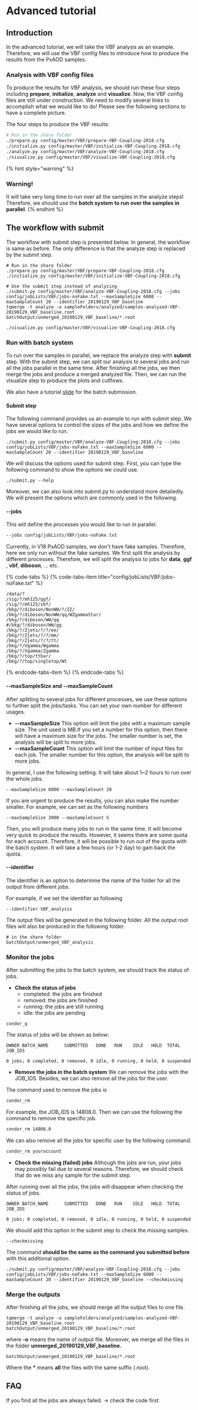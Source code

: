 # Advanced tutorial

## Introduction

In the advanced tutorial, we will take the VBF analysis as an example. Therefore, we will use the VBF config files to introduce how to produce the results from the PxAOD samples.

### Analysis with VBF config files 

To produce the results for VBF analysis, we should run these four steps including **prepare**, **initialize**, **analyze** and **visualize**. Now, the VBF config files are still under construction. We need to modify several lines to accomplish what we would like to do! Please see the following sections to have a complete picture. 

The four steps to produce the VBF results:

```bash
# Run in the share folder
./prepare.py config/master/VBF/prepare-VBF-Coupling-2018.cfg
./initialize.py config/master/VBF/initialize-VBF-Coupling-2018.cfg
./analyze.py config/master/VBF/analyze-VBF-Coupling-2018.cfg
./visualize.py config/master/VBF/visualize-VBF-Coupling-2018.cfg
```

{% hint style="warning" %}
### Warning!

It will take very long time to run over all the samples in the analyze steps! Therefore, we should use the **batch system** **to run over the samples in parallel**.
{% endhint %}

## The workflow with submit

The workflow with submit step is presented below. In general, the workflow is same as before. The only difference is that the analyze step is replaced by the submit step. 

```text
# Run in the share folder
./prepare.py config/master/VBF/prepare-VBF-Coupling-2018.cfg
./initialize.py config/master/VBF/initialize-VBF-Coupling-2018.cfg

# Use the submit step instead of analyzing
./submit.py config/master/VBF/analyze-VBF-Coupling-2018.cfg --jobs config/jobLists/VBF/jobs-noFake.txt --maxSampleSize 6000 --maxSampleCount 20 --identifier 20190129_VBF_baseline
tqmerge -t analyze -o sampleFolders/analyzed/samples-analyzed-VBF-20190129_VBF_baseline.root batchOutput/unmerged_20190129_VBF_baseline/*.root

./visualize.py config/master/VBF/visualize-VBF-Coupling-2018.cfg
```

### Run with batch system

To run over the samples in parallel, we replace the analyze step with **submit** step. With the submit step, we can split our analysis to several jobs and run all the jobs parallel in the same time. After finishing all the jobs, we then merge the jobs and produce a merged analyzed file. Then, we can run the visualize step to produce the plots and cutflows. 

We also have a tutorial [slide](https://indico.cern.ch/event/771763/contributions/3246711/attachments/1768840/2874276/caf_tutorial_submission.pdf) for the batch submission. 

#### Submit step

The following command provides us an example to run with submit step. We have several options to control the sizes of the jobs and how we define the jobs we would like to run.

```text
./submit.py config/master/VBF/analyze-VBF-Coupling-2018.cfg --jobs config/jobLists/VBF/jobs-noFake.txt --maxSampleSize 6000 --maxSampleCount 20 --identifier 20190129_VBF_baseline
```

We will discuss the options used for submit step. First, you can type the following command to show the options we could use. 

```text
./submit.py --help
```

Moreover, we can also look into submit.py to understand more detailedly. We will present the options which are commonly used in the following.

#### --jobs

This will define the processes you would like to run in parallel. 

```bash
--jobs config/jobLists/VBF/jobs-noFake.txt
```

Currently, in V18 PxAOD samples, we don't have fake samples. Therefore, here we only run without the fake samples. We first split the analysis by different processes. Therefore, we will split the analysis to jobs for **data**, **ggf** , **vbf**, **diboson**, ... etc. 

{% code-tabs %}
{% code-tabs-item title="config/jobLists/VBF/jobs-noFake.txt" %}
```text
/data/?
/sig/?/mh125/ggf/
/sig/?/mh125/vbf/
/bkg/?/diboson/NonWW/?/ZZ/
/bkg/?/diboson/NonWW/qq/WZgammaStar/
/bkg/?/diboson/WW/qq
#/bkg/?/diboson/WW/gg
/bkg/?/Zjets/?/?/ee/
/bkg/?/Zjets/?/?/mm/
/bkg/?/Zjets/?/?/tt/
/bkg/?/Vgamma/Wgamma
/bkg/?/Vgamma/Zgamma
/bkg/?/top/ttbar/
/bkg/?/top/singletop/Wt
```
{% endcode-tabs-item %}
{% endcode-tabs %}

#### --maxSampleSize and --maxSampleCount

After splitting to several jobs for different processes, we use these options to further split the jobs/tasks. You can set your own number for different usages.

* **--maxSampleSize** This option will limit the jobs with a maximum sample size. The unit used is MB.If you set a number for this option, then there will have a maximum size for the jobs. The smaller number is set, the analysis will be split to more jobs.
* **--maxSampleCount**  This option will limit the number of input files for each job. The smaller number for this option, the analysis will be split to more jobs.

In general, I use the following setting. It will take about 1~2 hours to run over the whole jobs. 

```text
--maxSampleSize 6000 --maxSampleCount 20
```

If you are urgent to produce the results, you can also make the number smaller. For example, we can set as the following numbers

```text
--maxSampleSize 3000 --maxSampleCount 5
```

Then, you will produce many jobs to run in the same time. It will become very quick to produce the results. However, it seems there are some quota for each account. Therefore, it will be possible to run out of the quota with the batch system. It will take a few hours \(or 1-2 day\) to gain back the quota.

#### --identifier 

The identifier is an option to determine the name of the folder for all the output from different jobs. 

For example, if we set the identifier as following

```text
--identifier VBF_analysis
```

The output files will be generated in the following folder. All the output root files will also be produced in the following folder. 

```text
# in the share folder
batchOutput/unmerged_VBF_analysis
```

### Monitor the jobs

After submitting the jobs to the batch system, we should track the status of jobs. 

* **Check the status of jobs**
  * completed: the jobs are finished
  * removed: the jobs are finished
  * running: the jobs are still running
  * idle: the jobs are pending

```text
condor_q
```

The status of jobs will be shown as below:

```text
OWNER BATCH_NAME      SUBMITTED   DONE   RUN    IDLE   HOLD  TOTAL JOB_IDS

0 jobs; 0 completed, 0 removed, 0 idle, 0 running, 0 held, 0 suspended
```

* **Remove the jobs in the batch system** We can remove the jobs with the JOB\_IDS. Besides, we can also remove all the jobs for the user.  

The command used to remove the jobs is 

```bash
condor_rm
```

For example, the JOB\_IDS is 14808.0. Then we can use the following the command to remove the specific job.

```bash
condor_rm 14808.0
```

We can also remove all the jobs for specific user by the following command.

```bash
condor_rm youraccount
```

* **Check the missing \(failed\) jobs** Although the jobs are run, your jobs may possibly fail due to several reasons. Therefore, we should check that do we miss any sample for the submit step. 

After running over all the jobs, the jobs will disappear when checking the status of jobs. 

```text
OWNER BATCH_NAME      SUBMITTED   DONE   RUN    IDLE   HOLD  TOTAL JOB_IDS

0 jobs; 0 completed, 0 removed, 0 idle, 0 running, 0 held, 0 suspended
```

We should add this option in the submit step to check the missing samples.

```text
--checkmissing
```

The command **should be the same** **as the command you submitted before** with this additional option. 

```text
./submit.py config/master/VBF/analyze-VBF-Coupling-2018.cfg --jobs config/jobLists/VBF/jobs-noFake.txt --maxSampleSize 6000 --maxSampleCount 20 --identifier 20190129_VBF_baseline --checkmissing
```

### Merge the outputs

After finishing all the jobs, we should merge all the output files to one file. 

```text
tqmerge -t analyze -o sampleFolders/analyzed/samples-analyzed-VBF-20190129_VBF_baseline.root batchOutput/unmerged_20190129_VBF_baseline/*.root
```

where **-o** means the name of output file. Moreover, we merge all the files in the folder **unmerged\_20190129\_VBF\_baseline.** 

```text
batchOutput/unmerged_20190129_VBF_baseline/*.root
```

Where the **\*** means **all** the files with the same suffix \(.root\).

## FAQ

If you find all the jobs are always failed. -&gt; check the code first

